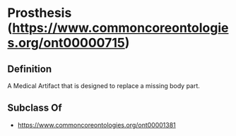 # Prosthesis (https://www.commoncoreontologies.org/ont00000715)

## Definition
A Medical Artifact that is designed to replace a missing body part.

## Subclass Of
- https://www.commoncoreontologies.org/ont00001381

